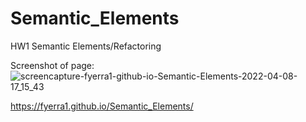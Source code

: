 # Semantic_Elements
HW1 Semantic Elements/Refactoring

Screenshot of page:
![screencapture-fyerra1-github-io-Semantic-Elements-2022-04-08-17_15_43](https://user-images.githubusercontent.com/101071513/162548722-2677e6e0-6a99-4384-9ac3-fd0959cb6b6e.png)

https://fyerra1.github.io/Semantic_Elements/
